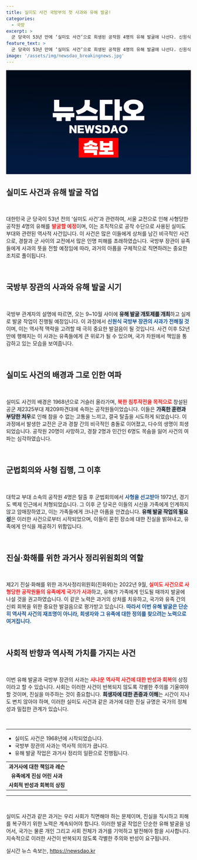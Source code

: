 ```yaml
---
title: 실미도 사건 국방부의 첫 사과와 유해 발굴!
categories:
  - 국방
excerpt: >
  군 당국이 53년 만에 ‘실미도 사건’으로 희생된 공작원 4명의 유해 발굴에 나선다. 신원식 국방부 장관은 유족들에게 사과의 뜻을 전할 예정이며, 과거의 비극을 되돌아보는 중요한 계기가 될 것이다.
feature_text: >
  군 당국이 53년 만에 ‘실미도 사건’으로 희생된 공작원 4명의 유해 발굴에 나선다. 신원식 국방부 장관은 유족들에게 사과의 뜻을 전할 예정이며, 과거의 비극을 되돌아보는 중요한 계기가 될 것이다.
image: '/assets/img/newsdao_breakingnews.jpg'
---
```


<p><img src="/assets/img/newsdao_breakingnews.jpg" alt="ontimetimes 속보" /></p>

<h2 data-ke-size="size26">실미도 사건과 유해 발굴 작업</h2>

<p data-ke-size="size16">&nbsp;</p>

<p data-ke-size="size16">대한민국 군 당국이 53년 전의 ‘실미도 사건’과 관련하여, 서울 교전으로 인해 사형당한 공작원 4명의 유해를 <b><span style="color: #ee2323;">발굴할 예정</span></b>이며, 이는 조직적으로 공작 수단으로 사용된 실미도 부대와 관련된 역사적 사건입니다. 이 사건은 많은 이들에게 상처를 남긴 비극적인 사건으로, 경찰과 군 사이의 교전에서 많은 인명 피해를 초래하였습니다. 국방부 장관이 유족들에게 사과의 뜻을 전할 예정임에 따라, 과거의 아픔을 구체적으로 직면하려는 중요한 조치로 풀이됩니다.</p>

<p data-ke-size="size16">&nbsp;</p>

<h2 data-ke-size="size26">국방부 장관의 사과와 유해 발굴 시기</h2>

<p data-ke-size="size16">&nbsp;</p>

<p data-ke-size="size16">국방부 관계자의 설명에 따르면, 오는 9~10월 사이에 <b><span style="background-color: #21538527;">유해 발굴 개토제를 개최</span></b>하고 실제로 발굴 작업이 진행될 예정입니다. 이 과정에서 <b><span style="color: #1a5490;">신원식 국방부 장관의 사과가 전해질 것</span></b>이며, 이는 역사적 맥락을 고려할 때 극히 중요한 발걸음이 될 것입니다. 사건 이후 52년 만에 행해지는 이 사과는 유족들에게 큰 위로가 될 수 있으며, 국가 차원에서 책임을 통감하고 있는 모습을 보여줍니다.</p>

<p data-ke-size="size16">&nbsp;</p>

<h2 data-ke-size="size26">실미도 사건의 배경과 그로 인한 여파</h2>

<p data-ke-size="size16">&nbsp;</p>

<p data-ke-size="size16">실미도 사건의 배경은 1968년으로 거슬러 올라가며, <b><span style="color: #ee2323;">북한 침투작전을 목적으로</span></b> 창설된 공군 제2325부대 제209파견대에 속하는 공작원들이었습니다. 이들은 <b><span style="background-color: #21538527;">가혹한 훈련과 부당한 처우</span></b>로 인해 참을 수 없는 고통을 느끼고, 결국 탈출을 시도하게 되었습니다. 이 과정에서 발생한 교전은 군과 경찰 간의 비극적인 충돌로 이어졌고, 다수의 생명이 희생되었습니다. 공작원 20명이 사망하고, 경찰 2명과 민간인 6명도 목숨을 잃어 사건의 여파는 심각하였습니다.</p>

<p data-ke-size="size16">&nbsp;</p>

<h2 data-ke-size="size26">군법회의와 사형 집행, 그 이후</h2>

<p data-ke-size="size16">&nbsp;</p>

<p data-ke-size="size16">대학교 부대 소속의 공작원 4명은 탈출 후 군법회의에서 <b><span style="color: #1a5490;">사형을 선고받아</span></b> 1972년, 경기도 벽제 인근에서 처형되었습니다. 그 이후 군 당국은 이들의 시신을 가족에게 인계하지 않고 암매장하였고, 이는 가족들에게 크나큰 아픔을 안겼습니다. <b><span style="background-color: #21538527;">유해 발굴 작업의 필요성</span></b>은 이러한 사건으로부터 시작되었으며, 이들이 묻힌 장소에 대한 진실을 밝혀내고, 유족에게 안식을 제공하기 위함입니다.</p>

<p data-ke-size="size16">&nbsp;</p>

<h2 data-ke-size="size26">진실·화해를 위한 과거사 정리위원회의 역할</h2>

<p data-ke-size="size16">&nbsp;</p>

<p data-ke-size="size16">제2기 진실·화해를 위한 과거사정리위원회(진화위)는 2022년 9월, <b><span style="color: #ee2323;">실미도 사건으로 사형당한 공작원들의 유족에게 국가가 사과</span></b>하고, 유해가 가족에게 인도될 때까지 발굴에 나설 것을 권고하였습니다. 이 같은 노력은 과거의 상처를 치유하고, 국가와 유족 간의 신뢰 회복을 위한 중요한 발걸음으로 평가받고 있습니다. <b><span style="color: #1a5490;">따라서 이번 유해 발굴은 단순히 역사적 사건의 재조명이 아니라, 희생자와 그 유족에 대한 정의를 찾으려는 노력으로 여겨집니다.</span></b></p>

<p data-ke-size="size16">&nbsp;</p>

<h2 data-ke-size="size26">사회적 반향과 역사적 가치를 가지는 사건</h2>

<p data-ke-size="size16">&nbsp;</p>

<p data-ke-size="size16">이번 유해 발굴과 국방부 장관의 사과는 <b><span style="color: #ee2323;">사나운 역사적 사건에 대한 반성과 회복</span></b>의 상징이라고 할 수 있습니다. 사회는 이러한 사건이 반복되지 않도록 각별한 주의를 기울여야 할 것이며, 진실을 마주하는 것이 중요합니다. <b><span style="background-color: #21538527;">희생자에 대한 존중과 이해</span></b>는 시간이 지나도 변치 않아야 하며, 이러한 실미도 사건과 같은 과거에 대한 진실 규명은 국가의 정체성과 밀접한 관계가 있습니다.</p>

<p data-ke-size="size16">&nbsp;</p>

<hr>

<ul>
    <li>실미도 사건은 1968년에 시작되었습니다.</li>
    <li>국방부 장관의 사과는 역사적 의의가 큽니다.</li>
    <li>유해 발굴 작업은 과거사 정리의 일환으로 진행됩니다.</li>
</ul>

<table style="width: 100%;">
    <tr>
        <td style="text-align: center; height: 17px;"><b>과거사에 대한 책임과 레슨</b></td>
    </tr>
    <tr>
        <td style="text-align: center; height: 17px;"><b>유족에게 진심 어린 사과</b></td>
    </tr>
    <tr>
        <td style="text-align: center; height: 17px;"><b>사회적 반성과 회복의 상징</b></td>
    </tr>
</table>

<hr> 

<p data-ke-size="size16">&nbsp;</p>

<p data-ke-size="size16">실미도 사건과 같은 과거는 우리 사회가 직면해야 하는 문제이며, 진실을 직시하고 피해를 복구하기 위한 노력은 계속되어야 합니다. 이러한 발굴 작업은 단순한 유해 발굴을 넘어서, 국가는 물론 개인 그리고 사회 전체가 과거를 기억하고 발전해야 함을 시사합니다. 지속적으로 이러한 사건이 반복되지 않도록 각별한 주의와 반성이 요구됩니다.</p>
실시간 뉴스 속보는, <a href="https://newsdao.kr" rel="dofollow">https://newsdao.kr</a>


